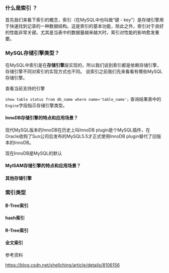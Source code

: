 ### 什么是索引 ？

首先我们来看下索引的概念，索引（在MySQL中也叫做“键 - key”）是存储引擎用于快速找到记录的一种数据结构。这是索引的基本功能，除此之外，索引对于良好的性能非常关键。尤其是当表中的数据量越来越大时，索引对性能的影响愈发重要。

### MySQL存储引擎类型？

在MySQL中索引是在**存储引擎**层实现的，所以我们说到索引都是依赖存储引擎，存储引擎不同对索引的实现方式也不同。 说索引之前我们先来看看有哪些MySQL存储引擎。

查看当前支持的引擎 

`show table status from db_name where name='table_name';`  查询结果表中的`Engine`字段指示存储引擎类型。

#### InnoDB存储引擎的特点和应用场景？

现代MySQL版本的InnoDB在历史上叫InnoDB plugin是个MySQL插件，在Oracle收购了Sun公司后发布的MySQL5.5才正式使用InnoDB plugin替代了旧版本的InnoDB。

现在InnoDB是MySQL的默认

#### MyISAM存储引擎的特点和应用场景？

#### 其他存储引擎

### 索引类型

#### B-Tree索引

#### hash索引

#### R-Tree索引

#### 全文索引



参考资料

 https://blog.csdn.net/shellching/article/details/8106156 

